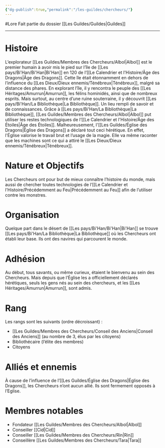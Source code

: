 ```yaml
---
{"dg-publish":true,"permalink":"/les-guildes/chercheurs/"}
---
```


#Lore
Fait partie du dossier [[Les Guildes/Guildes\|Guildes]]

-------

# Histoire
L’explorateur [[Les Guildes/Membres des Chercheurs/Albol\|Albol]] est le premier humain à avoir mis le pied sur l’île de [[Les pays/Bi'Han/Bi'Han\|Bi'Han]] en 120 de l’[[Le Calendrier et l'Histoire/Âge des Dragons\|Âge des Dragons]]. Cette île était étonnamment en dehors de l’influence du [[Les Dieux/Dieux ennemis/Ténébreux\|Ténébreux]], malgré sa distance des phares. En explorant l’île, il y rencontra le peuple des [[Les Héritages/Amurrun\|Amurrun]], les félins hominidés, ainsi que de nombreux esprits.
Mais surtout, au centre d’une ruine souterraine, il y découvrit [[Les pays/Bi'Han/La Bibliothèque\|La Bibliothèque]]. Un lieu rempli de savoir et de connaissances. Grâce à [[Les pays/Bi'Han/La Bibliothèque\|La Bibliothèque]], [[Les Guildes/Membres des Chercheurs/Albol\|Albol]] put utiliser les restes technologiques de l’[[Le Calendrier et l'Histoire/Âge des Étoiles\|Âge des Étoiles]].
Malheureusement, l'[[Les Guildes/Église des Dragons\|Église des Dragons]] a déclaré tout ceci hérétique. En effet, l'Église valorise le travail brut et l’usage de la magie. Elle va même raconter que les machines sont ce qui a attiré le [[Les Dieux/Dieux ennemis/Ténébreux\|Ténébreux]].
# Nature et Objectifs
Les Chercheurs ont pour but de mieux connaître l’histoire du monde, mais aussi de chercher toutes technologies de l’[[Le Calendrier et l'Histoire/Précédemment au Feu\|Précédemment au Feu]] afin de l’utiliser contre les monstres.
# Organisation
Quelque part dans le désert de [[Les pays/Bi'Han/Bi'Han\|Bi'Han]] se trouve [[Les pays/Bi'Han/La Bibliothèque\|La Bibliothèque]] où les Chercheurs ont établi leur base. Ils ont des navires qui parcourent le monde.
# Adhésion
Au début, tous savants, ou même curieux, étaient le bienvenu au sein des Chercheurs. Mais depuis que l’Église les a officiellement déclarés hérétiques, seuls les gens nés au sein des chercheurs, et les [[Les Héritages/Amurrun\|Amurrun]], sont admis.
# Rang
Les rangs sont les suivants (ordre décroissant) :
- [[Les Guildes/Membres des Chercheurs/Conseil des Anciens\|Conseil des Anciens]] (au nombre de 3, élus par les citoyens)
- Bibliothécaire (l’élite des membres)
- Citoyens
# Alliés et ennemis
À cause de l’influence de l’[[Les Guildes/Église des Dragons\|Église des Dragons]], les Chercheurs n’ont aucun allié. Ils sont fermement opposés à l’Eglise.
# Membres notables
- Fondateur [[Les Guildes/Membres des Chercheurs/Albol\|Albol]]
- Conseiller [[Cid\|Cid]]
- Conseiller [[Les Guildes/Membres des Chercheurs/Rin\|Rin]]
- Conseillère [[Les Guildes/Membres des Chercheurs/Tara\|Tara]]